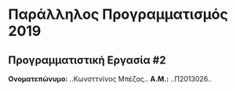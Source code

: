 # Παράλληλος Προγραμματισμός 2019
## Προγραμματιστική Εργασία #2

**Ονοματεπώνυμο:** ..Κωνσττνίνος Μπέζας..
**Α.Μ.:** ..Π2013026..


